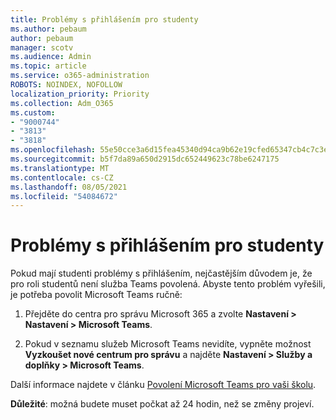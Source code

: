 ```yaml
---
title: Problémy s přihlášením pro studenty
ms.author: pebaum
author: pebaum
manager: scotv
ms.audience: Admin
ms.topic: article
ms.service: o365-administration
ROBOTS: NOINDEX, NOFOLLOW
localization_priority: Priority
ms.collection: Adm_O365
ms.custom:
- "9000744"
- "3813"
- "3818"
ms.openlocfilehash: 55e50cce3a6d15fea45340d94ca9b62e19cfed65347cb4c7c3e30570d837260d
ms.sourcegitcommit: b5f7da89a650d2915dc652449623c78be6247175
ms.translationtype: MT
ms.contentlocale: cs-CZ
ms.lasthandoff: 08/05/2021
ms.locfileid: "54084672"
---
```

# <a name="sign-in-issues-for-students"></a>Problémy s přihlášením pro studenty

Pokud mají studenti problémy s přihlášením, nejčastějším důvodem je, že pro roli studentů není služba Teams povolená. Abyste tento problém vyřešili, je potřeba povolit Microsoft Teams ručně:

1. Přejděte do centra pro správu Microsoft 365 a zvolte **Nastavení > Nastavení > Microsoft Teams**. 

2. Pokud v seznamu služeb Microsoft Teams nevidíte, vypněte možnost **Vyzkoušet nové centrum pro správu** a najděte **Nastavení > Služby a doplňky > Microsoft Teams**. 

Další informace najdete v článku [Povolení Microsoft Teams pro vaši školu](https://docs.microsoft.com/microsoft-365/education/intune-edu-trial/enable-microsoft-teams#enable-microsoft-teams-for-your-school-1). 

**Důležité**: možná budete muset počkat až 24 hodin, než se změny projeví.

 
